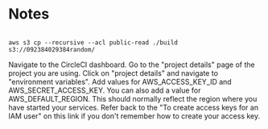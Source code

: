 # Notes

```shell

aws s3 cp --recursive --acl public-read ./build s3://092384029384random/

```

Navigate to the CircleCI dashboard.
Go to the "project details" page of the project you are using.
Click on "project details" and navigate to "environment variables".
Add values for AWS_ACCESS_KEY_ID and AWS_SECRET_ACCESS_KEY. You can also add a value for AWS_DEFAULT_REGION. This should normally reflect the region where you have started your services.
Refer back to the "To create access keys for an IAM user" on this link if you don't remember how to create your access key.

